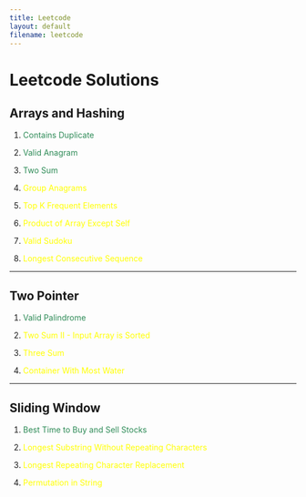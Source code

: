 ```yaml
---
title: Leetcode 
layout: default
filename: leetcode
--- 
```

# Leetcode Solutions

## Arrays and Hashing
1. <a style="text-decoration: none; color: seagreen;" href="/dsvinod90/leetcode/contains_duplicate">Contains Duplicate</a>

2. <a style="text-decoration: none; color: seagreen;" href="/dsvinod90/leetcode/valid_anagram">Valid Anagram</a>

3. <a style="text-decoration: none; color: seagreen;" href="/dsvinod90/leetcode/two_sum">Two Sum</a>

4. <a style="text-decoration: none; color: yellow;" href="/dsvinod90/leetcode/group_anagrams">Group Anagrams</a>

5. <a style="text-decoration: none; color: yellow;" href="/dsvinod90/leetcode/top_k_frequent_elements">Top K Frequent Elements</a>

6. <a style="text-decoration: none; color: yellow;" href="/dsvinod90/leetcode/product_of_array_except_self">Product of Array Except Self</a>

7. <a style="text-decoration: none; color: yellow;" href="/dsvinod90/leetcode/valid_sudoku">Valid Sudoku</a>

8. <a style="text-decoration: none; color: yellow;" href="/dsvinod90/leetcode/longest_consecutive_sequence">Longest Consecutive Sequence</a>

<hr>

## Two Pointer
1. <a style="text-decoration: none; color: seagreen;" href="/dsvinod90/leetcode/valid_palindrome">Valid Palindrome</a>

2. <a style="text-decoration: none; color: yellow;" href="/dsvinod90/leetcode/two_sum_ii">Two Sum II - Input Array is Sorted</a>

3. <a style="text-decoration: none; color: yellow;" href="/dsvinod90/leetcode/three_sum">Three Sum</a>

3. <a style="text-decoration: none; color: yellow;" href="/dsvinod90/leetcode/container_with_most_water">Container With Most Water</a>

<hr>

## Sliding Window
1. <a style="text-decoration: none; color: seagreen;" href="/dsvinod90/leetcode/best_time_to_buy_and_sell_stocks">Best Time to Buy and Sell Stocks</a>

2. <a style="text-decoration: none; color: yellow;" href="/dsvinod90/leetcode/longest_substring_without_repeating_characters">Longest Substring Without Repeating Characters</a>

3. <a style="text-decoration: none; color: yellow;" href="/dsvinod90/leetcode/longest_repeating_character_replacement">Longest Repeating Character Replacement</a>

4. <a style="text-decoration: none; color: yellow;" href="/dsvinod90/leetcode/permutation_in_string">Permutation in String</a>
